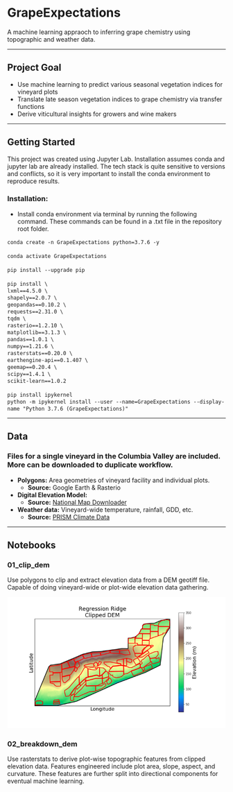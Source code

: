 # GrapeExpectations

A machine learning appraoch to inferring grape chemistry using topographic and weather data.

---

## Project Goal

- Use machine learning to predict various seasonal vegetation indices for vineyard plots  
- Translate late season vegetation indices to grape chemistry via transfer functions
- Derive viticultural insights for growers and wine makers

<!-- ### NDVI and NDVI Integral

The Normalized Difference Vegetation Index (NDVI) is a measure of vegetation health derived from satellite or aerial imagery. It captures how much light plants absorb versus reflect, giving a proxy for vigor and canopy density.

The NDVI integral sums NDVI over the growing season, effectively measuring total vegetation activity. In viticulture, this is crucial because:

- It reflects overall vine growth and leaf area development  
- It correlates with canopy size, photosynthetic activity, and potential yield  
- Early-season NDVI integrals can guide management decisions, like irrigation, pruning, and harvest timing  

By predicting NDVI integrals from weather and plot features, we can provide early insights into vine health and vineyard productivity, enabling more informed and timely interventions.
 -->
---

## Getting Started

This project was created using Jupyter Lab. Installation assumes conda and jupyter lab are already installed. The tech stack is quite sensitive to versions and conflicts, so it is very important to install the conda environment to reproduce results.

### Installation:

- Install conda environment via terminal by running the following command. These commands can be found in a .txt file in the repository root folder.

```console
conda create -n GrapeExpectations python=3.7.6 -y

conda activate GrapeExpectations

pip install --upgrade pip

pip install \
lxml==4.5.0 \
shapely==2.0.7 \
geopandas==0.10.2 \
requests==2.31.0 \
tqdm \
rasterio==1.2.10 \
matplotlib==3.1.3 \
pandas==1.0.1 \
numpy==1.21.6 \
rasterstats==0.20.0 \
earthengine-api==0.1.407 \
geemap==0.20.4 \
scipy==1.4.1 \
scikit-learn==1.0.2

pip install ipykernel
python -m ipykernel install --user --name=GrapeExpectations --display-name "Python 3.7.6 (GrapeExpectations)"

```
---

## Data
### Files for a single vineyard in the Columbia Valley are included. More can be downloaded to duplicate workflow.
- **Polygons:** Area geometries of vineyard facility and individual plots.
  - **Source:** Google Earth & Rasterio  
- **Digital Elevation Model:**  
  - **Source:** [National Map Downloader](https://apps.nationalmap.gov/downloader/#/)
- **Weather data:** Vineyard-wide temperature, rainfall, GDD, etc.  
  - **Source:** [PRISM Climate Data](https://prism.oregonstate.edu/downloads/)  
  
---

## Notebooks

### 01_clip_dem

Use polygons to clip and extract elevation data from a DEM geotiff file. Capable of doing vineyard-wide or plot-wide elevation data gathering.

<p align="center">
  <img src="RegressionRidge/img/dem_clip.png" alt="Digital Elevation Map" width="600"/>
</p>


### 02_breakdown_dem

Use rasterstats to derive plot-wise topographic features from clipped elevation data. Features engineered include plot area, slope, aspect, and curvature. These features are further split into directional components for eventual machine learning.












  
  
<!-- - **Plot characteristics:** elevation, slope, aspect, frost risk  
  - **Source:** Derived from Digital Elevation Model  
 -->
<!-- <p align="center">
  <img src="RegressionRidge/img/dem_w_slope.png" alt="Plot Characteristics" width="600"/>
</p>

 -->
<!-- <p align="center">
  <img src="RegressionRidge/img/frost_risk.png" alt="Frost Risk" width="600"/>
</p>
 --> 
<!-- - **NDVI measurements:** Derived from remote sensing for vegetation monitoring using Copernicus satellite data.  

<p align="center">
  <img src="RegressionRidge/img/ndvi_spaghetti.png" alt="NDVI Measurements" width="600"/>
</p>

---

## Features

- Plot-level terrain features: slope, aspect (sin/cos), elevation  
- Weather features: seasonal and daily aggregates, growing degree days  

---

## Modeling

**Goal:** Predict NDVI integral per vineyard plot  

- **Model:** XGBoost regression  
- **Test R²:** 0.82 — strong predictive performance  

**Predictions vs Observations:**  

<p align="center">
  <img src="RegressionRidge/img/pred_vs_obs.png" alt="Predicted vs Observed NDVI Integral" width="600"/>
</p>

**Residuals:**  

<p align="center">
  <img src="RegressionRidge/img/residuals.png" alt="Residuals of NDVI Predictions" width="600"/>
</p>

**Feature Importance:**  
- Top drivers reflect **biological constraints** on vine growth:  
  - **VPD & minimum temperatures** → canopy development and stress tolerance  
  - **Slope & aspect** → microclimate and sunlight exposure  
  - **Frost days** → sensitivity during early growth  
  - **Elevation** → temperature gradients and site-specific conditions  

<p align="center">
  <img src="RegressionRidge/img/feature_imp.png" alt="Top Features Influencing NDVI Integral" width="600"/>
</p>

**Techniques:**  

- Train/test split with early stopping  
- Feature importance analysis  
- Residual evaluation to detect bias patterns  

---
 -->